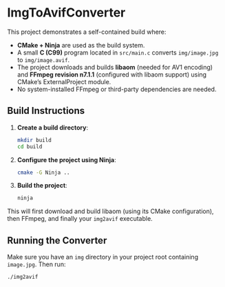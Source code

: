 # ImgToAvifConverter

This project demonstrates a self-contained build where:

- **CMake + Ninja** are used as the build system.
- A small **C (C99)** program located in `src/main.c` converts `img/image.jpg` to `img/image.avif`.
- The project downloads and builds **libaom** (needed for AV1 encoding) and **FFmpeg revision n7.1.1** (configured with libaom support) using CMake’s ExternalProject module.
- No system-installed FFmpeg or third-party dependencies are needed.

## Build Instructions

1. **Create a build directory**:
    ```bash
    mkdir build
    cd build
    ```

2. **Configure the project using Ninja**:
    ```bash
    cmake -G Ninja ..
    ```

3. **Build the project**:
    ```bash
    ninja
    ```

This will first download and build libaom (using its CMake configuration), then FFmpeg, and finally your `img2avif` executable.

## Running the Converter

Make sure you have an `img` directory in your project root containing `image.jpg`. Then run:
```bash
./img2avif
